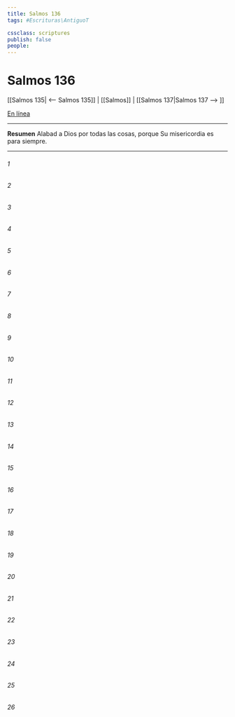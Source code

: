 ```yaml
---
title: Salmos 136
tags: #Escrituras\AntiguoT

cssclass: scriptures
publish: false
people:
---
```


# Salmos 136
[[Salmos 135| <-- Salmos 135]] | [[Salmos]] | [[Salmos 137|Salmos 137 --> ]]

[En línea](https://churchofjesuschrist.org/study/scriptures/ot/ps/136?lang=spa)

---
__Resumen__
Alabad a Dios por todas las cosas, porque Su misericordia es para siempre.

---
###### 1 


###### 2 


###### 3 


###### 4 


###### 5 


###### 6 


###### 7 


###### 8 


###### 9 


###### 10 


###### 11 


###### 12 


###### 13 


###### 14 


###### 15 


###### 16 


###### 17 


###### 18 


###### 19 


###### 20 


###### 21 


###### 22 


###### 23 


###### 24 


###### 25 


###### 26 


